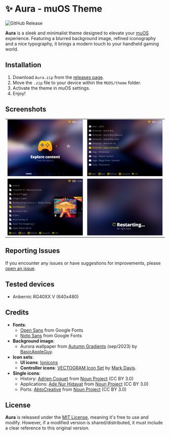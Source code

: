 # ✨ Aura - muOS Theme

![GitHub Release](https://img.shields.io/github/v/release/nagueva/aura)

**Aura** is a sleek and minimalist theme designed to elevate your [muOS](https://muos.dev) experience. Featuring a blurred background image, refined iconography and a nice typography, it brings a modern touch to your handheld gaming world.

## Installation

1. Download `Aura.zip` from the [releases page](https://github.com/nagueva/aura/releases).
2. Move the `.zip` file to your device within the `MUOS/theme` folder.
4. Activate the theme in muOS settings.
5. Enjoy!

## Screenshots

<table>
    <tr>
        <td><img src="./docs/_images/screenshot_001.png" alt="Aura - Main screen"></td>
        <td><img src="./docs/_images/screenshot_002.png" alt="Aura - Folders list"></td>
    </tr>
    <tr>
        <td><img src="./docs/_images/screenshot_003.png" alt="Aura - Games list"></td>
        <td><img src="./docs/_images/screenshot_004.png" alt="Aura - Reboot screen"></td>
    </tr>
</table>

## Reporting Issues

If you encounter any issues or have suggestions for improvements, please [open an issue](https://github.com/nagueva/aura/issues).

## Tested devices

- Anbernic RG40XX V (640x480)

## Credits

- **Fonts**:
    - [Open Sans](https://fonts.google.com/specimen/Open+Sans) from Google Fonts
    - [Noto Sans](https://fonts.google.com/specimen/Noto+Sans) from Google Fonts
- **Background image**:
    - Aurora wallpaper from [Autumn Gradients](https://basicappleguy.com/basicappleblog/autumn-gradients) (sep/2023) by [BasicAppleGuy](https://basicappleguy.com/).
- **Icon sets**:
    - **UI icons**: [Ionicons](https://ionic.io/ionicons)
    - **Controller icons**: [VECTOGRAM Icon Set](https://thenounproject.com/browse/collection-icon/vectogram-6394/) by [Mark Davis](http://themizarkshow.com/).
- **Single icons**:
    - History: [Adrien Coquet](https://www.behance.net/coquet_adrien) from [Noun Project](https://thenounproject.com/icon/history-2496446/) (CC BY 3.0)
    - Applications: [Ade Nur Hidayat](https://dribbble.com/adenurhidayat) from [Noun Project](https://thenounproject.com/icon/applications-3955850/) (CC BY 3.0)
    - Ports: [AbtoCreative](https://www.behance.net/AbtoCreative) from [Noun Project](https://thenounproject.com/icon/ports-5252885/) (CC BY 3.0)

## License

**Aura** is released under the [MIT License](./LICENSE), meaning it's free to use and modify. However, if a modified version is shared/distributed, it must include a clear reference to this original version.
